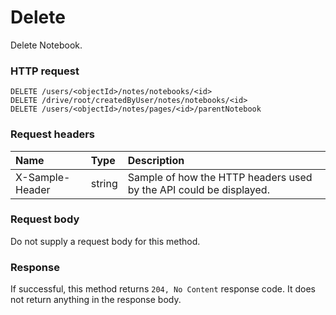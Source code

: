 # Delete

Delete Notebook.
### HTTP request
```http
DELETE /users/<objectId>/notes/notebooks/<id>
DELETE /drive/root/createdByUser/notes/notebooks/<id>
DELETE /users/<objectId>/notes/pages/<id>/parentNotebook

```
### Request headers
| Name       | Type | Description|
|:---------------|:--------|:----------|
| X-Sample-Header  | string  | Sample of how the HTTP headers used by the API could be displayed.|

### Request body
Do not supply a request body for this method.


### Response
If successful, this method returns `204, No Content` response code. It does not return anything in the response body.


<!-- uuid: 08494cfb-6563-476f-945f-9208846fbae4
2015-10-09 18:28:47 UTC -->